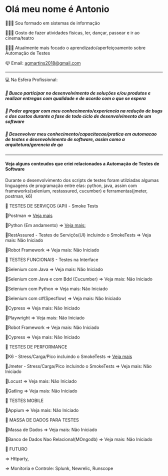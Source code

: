 # Olá meu nome é Antonio

👨🏻‍💻 Sou formado em sistemas de informação

👨🏻‍💻 Gosto de fazer atividades fisicas, ler, dançar, passear e ir ao cinema/teatro 

👨🏻‍💻 Atualmente mais focado o aprendizado/aperfeiçoamento sobre Automação de Testes

:mailbox_closed: Email: agmartins2018@gmail.com

-----------------------------------------------------------------------------------------------------------
:computer: Na Esfera Profissional:

  ##### :key: Busco participar no desenvolvimento de soluções e/ou produtos e realizar entregas com qualidade e de acordo com o que se espera
  ##### :key: Poder agregar com meu conhecimento/experiencia na redução de bugs e dos custos durante a fase de todo ciclo de desenvolvimento de um software
  ##### :key: Desenvolver meu conhecimento/capacitacao/pratica em automacao de testes e desenvolvimento de software, assim como a arquitetura/gerencia de qa

---------------------------------------------------------------------------------------------------------------------------------------
#### Veja alguns conteudos que criei relacionados a Automação de Testes de Software
Durante o desenvolvimento dos scripts de testes foram utilziadas algumas linguagens de programação entre elas: python, java, 
assim com frameworks(selenium, restassured, cucumber) e ferramentas(jmeter, postman, k6)

🚀 TESTES DE SERVIÇOS (API) - Smoke Tests 

  :key:Postman 
      => [Veja mais](http://github.com/antoniogmartins/postman)

  :key:Python (Em andamento)
      => [Veja mais:](https://github.com/antoniogmartins/pythonrestapi)

  :key:RestAssured - Testes de Serviçõs(UI) incluindo o SmokeTests
      => Veja mais: Não Iniciado

  :key:Robot Framework
      => Veja mais: Não Iniciado


🚀 TESTES FUNCIONAIS - Testes na Interface 

  :key:Selenium com Java
      => Veja mais: Não Iniciado

  :key:Selenium com Java e com Bdd (Cucumber)
      => Veja mais: Não Iniciado

  :key:Selenium com Python 
      => Veja mais: Não Iniciado

  :key:Selenium com c#(Specflow) 
      => Veja mais: Não Iniciado

  :key:Cypress
      => Veja mais: Não Iniciado
  
  :key:Playwright
      => Veja mais: Não Iniciado

  :key:Robot Framework
      => Veja mais: Não Iniciado

  :key:Cypress
      => Veja mais: Não Iniciado

🚀 TESTES DE PERFORMANCE

  :key:K6 - Stress/Carga/Pico incluindo o SmokeTests
      => [Veja mais](http://github.com/antoniogmartins/K6)

  :key:Jmeter - Stress/Carga/Pico incluindo o SmokeTests
      => Veja mais: Não Iniciado

  :key:Locust
      => Veja mais: Não Iniciado

  :key:Gatling
      => Veja mais: Não Iniciado


🚀 TESTES MOBILE

  :key:Appium
      => Veja mais: Não Iniciado

🚀 MASSA DE DADOS PARA TESTES

  :key:Massa de Dados
      => Veja mais: Não Iniciado

  :key:Banco de Dados Nao Relacional(MOngodb)
      => Veja mais: Não Iniciado
      

🚀 FUTURO

=> Httparty, 

=> Monitoria e Controle: Splunk, Newrelic, Runscope

